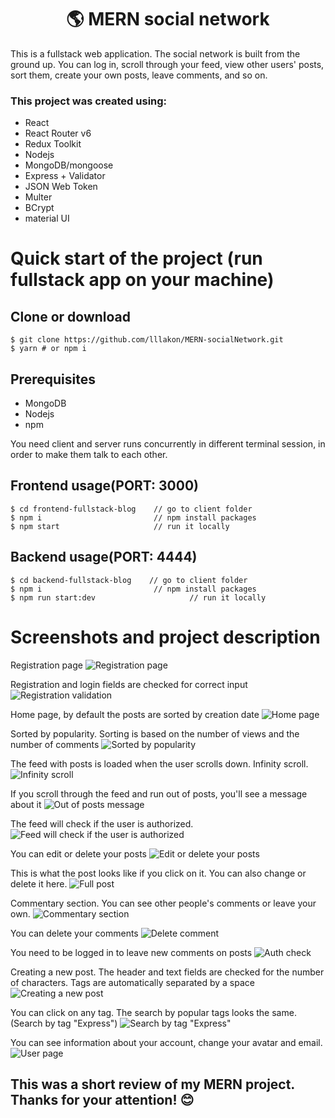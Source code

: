 <h1 align="center">
🌎 MERN social network
</h1>

<p>This is a fullstack web application. The social network is built from the ground up. You can log in, scroll through your feed, view other users' posts, sort them, create your own posts, leave comments, and so on.</p>

### This project was created using:
<ul>
	<li>React</li>
  <li>React Router v6</li>
	<li>Redux Toolkit</li>
	<li>Nodejs</li>
	<li>MongoDB/mongoose</li>
	<li>Express + Validator</li>
  <li>JSON Web Token</li>
  <li>Multer</li>
  <li>BCrypt</li>
  <li>material UI</li>
</ul>

# Quick start of the project (run fullstack app on your machine)

## Clone or download
```terminal
$ git clone https://github.com/lllakon/MERN-socialNetwork.git
$ yarn # or npm i
```

## Prerequisites
<ul>
  <li>MongoDB</li>
  <li>Nodejs</li>
  <li>npm</li>
</ul
  
You need client and server runs concurrently in different terminal session, in order to make them talk to each other. 

## Frontend usage(PORT: 3000)
```terminal
$ cd frontend-fullstack-blog    // go to client folder
$ npm i                         // npm install packages
$ npm start                     // run it locally
```
## Backend usage(PORT: 4444)
```terminal
$ cd backend-fullstack-blog    // go to client folder
$ npm i                         // npm install packages
$ npm run start:dev                     // run it locally
```
# Screenshots and project description
Registration page
![Registration page](https://i.imgur.com/s6rh320.png)
  
  
Registration and login fields are checked for correct input
![Registration validation](https://i.imgur.com/F8wQsgy.png)
  
  
Home page, by default the posts are sorted by creation date
![Home page](https://i.imgur.com/eXwWy38.png)
  
  
Sorted by popularity. Sorting is based on the number of views and the number of comments
![Sorted by popularity](https://i.imgur.com/9p3nHGB.png)
  
  
The feed with posts is loaded when the user scrolls down. Infinity scroll. 
![Infinity scroll](https://i.imgur.com/hUMvLww.jpg)
  
  
If you scroll through the feed and run out of posts, you'll see a message about it 
![Out of posts message](https://i.imgur.com/lMhwRl5.png)
  
  
The feed will check if the user is authorized. 
![Feed will check if the user is authorized](https://i.imgur.com/numnfah.png)
  
You can edit or delete your posts
![Edit or delete your posts](https://i.imgur.com/b1WmLAV.png)
  
  
This is what the post looks like if you click on it. You can also change or delete it here. 
![Full post](https://i.imgur.com/EgK0zS8.png)
 
  
Commentary section. You can see other people's comments or leave your own. 
![Commentary section](https://i.imgur.com/XiF3a44.png)
  
  
You can delete your comments
![Delete comment](https://i.imgur.com/deGbfDs.png)
  
  
You need to be logged in to leave new comments on posts
![Auth check](https://i.imgur.com/X7HoCIF.png)
  
  
Creating a new post. The header and text fields are checked for the number of characters. Tags are automatically separated by a space
![Creating a new post](https://i.imgur.com/xwr0UZ8.png)
  
  
You can click on any tag. The search by popular tags looks the same. (Search by tag "Express")
![Search by tag "Express"](https://i.imgur.com/YIQZqli.png)
  
  
You can see information about your account, change your avatar and email. 
![User page](https://i.imgur.com/nwceXYl.png)
  
  
## This was a short review of my MERN project. Thanks for your attention! 😊
 
